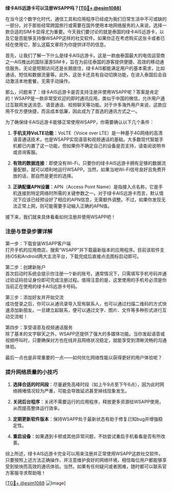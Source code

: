 **绿卡AIS远游卡可以注册WSAPP吗？[[TG💪+ @esim1088](https://t.me/s/esim1088)]**

在当今这个数字化时代，通信工具和应用程序已经成为我们日常生活中不可或缺的一部分。对于那些经常跨国旅行或需要在国外使用本地网络服务的人来说，选择一款合适的SIM卡显得尤为重要。今天我们要讨论的就是泰国的绿卡AIS远游卡，以及它是否能够支持像WSAPP这样的社交软件。如果你正在考虑购买这张卡或者已经在使用它，那么这篇文章将为你提供详尽的信息。

首先，让我们了解一下什么是绿卡AIS远游卡。这是一款由泰国最大的电信运营商之一AIS推出的国际漫游SIM卡，旨在为前往泰国的游客提供便捷、高效的移动通信服务。无论是短期访问还是长期居住，绿卡AIS都能满足用户的基本需求，比如通话、短信和数据流量等。此外，这张卡还具有自动切换功能，在进入泰国后会自动激活本地套餐，无需手动操作。

那么，问题来了：绿卡AIS远游卡是否支持注册并使用WSAPP呢？答案是肯定的！WSAPP是一款非常受欢迎的即时通讯应用，类似于中国的微信，允许用户通过互联网发送消息、语音通话、视频聊天等功能。对于许多海外用户来说，这款应用不仅方便快捷，而且成本低廉，因此成为了首选的通讯方式之一。

为了确保绿卡AIS远游卡能够正常使用WSAPP，你需要确认以下几个条件：

1. **手机支持VoLTE功能**：VoLTE（Voice over LTE）是一种基于4G网络的高清语音通话技术，也是WSAPP实现语音和视频通话的基础。大多数现代智能手机都已内置了这一功能，但如果你不确定自己的设备是否支持，请查阅说明书或咨询客服。

2. **有效的数据连接**：即使没有Wi-Fi，只要你的绿卡AIS远游卡拥有足够的数据流量配额，就可以顺利地运行WSAPP。当然，如果当地Wi-Fi信号良好且免费开放的话，那自然是更优的选择。

3. **正确配置APN设置**：APN（Access Point Name）是指接入点名称，它是手机连接到特定网络时所需的关键参数之一。对于绿卡AIS远游卡而言，默认情况下应该已经预设好了相应的APN信息，无需额外调整。不过，如果你发现无法正常上网，则可能需要手动输入正确的APN值。

接下来，我们就来具体看看如何注册并使用WSAPP吧！

### 注册与登录步骤详解

第一步：下载安装WSAPP客户端  
打开手机的应用商店，搜索“WSAPP”并下载最新版本的应用程序。目前该软件支持iOS和Android两大主流平台，下载完成后直接点击图标启动即可。

第二步：创建新账户  
首次启动时系统会提示你注册一个新的账号。通常情况下，只需填写手机号码并通过验证码验证身份即可完成注册过程。值得注意的是，这里使用的手机号必须是你当前正在使用的绿卡AIS远游卡号码。

第三步：添加好友并开始交流  
成功登录之后，你可以从通讯录导入现有联系人，也可以通过扫描二维码的方式快速添加新朋友。一旦建立起联系，便可以通过文字、图片、文件等多种形式进行互动交流啦！

第四步：享受语音及视频通话服务  
除了基本的文字聊天之外，WSAPP还提供了强大的多媒体功能。当你发起语音或视频呼叫时，只要确保对方也在线并且网络状况稳定，就能享受到清晰流畅的沟通体验。

最后一点也是非常重要的一点——如何优化网络性能以获得更好的用户体验呢？

### 提升网络质量的小技巧

1. **选择合适的时间段**：尽量避免高峰时段（如上午9点至下午6点），因为此时网络拥堵情况较为严重，可能会导致延迟甚至掉线现象发生。
   
2. **关闭后台程序**：关闭不需要运行的应用程序，释放更多资源给WSAPP使用，从而提高整体运行效率。

3. **定期更新软件版本**：保持WSAPP处于最新状态有助于修复已知bug并增强稳定性。

4. **重启设备**：如果遇到卡顿或其他异常问题，不妨尝试重启手机看看是否有所改善。

综上所述，绿卡AIS远游卡完全可以用来注册并正常使用WSAPP这款社交软件。只要按照上述方法正确操作，并注意维护良好的网络环境，相信每位用户都能够享受到愉快而高效的通讯体验。当然，如果有任何疑问或者困难，随时都可以联系官方客服寻求帮助哦！

[[TG💪+ @esim1088](https://t.me/s/esim1088) ![Image](https://i.postimg.cc/4NQfJmqS/Snipaste-2025-05-13-00-14-12.png)]
